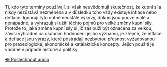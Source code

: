 
Ti, kdo tyto termíny používají, si však neuvědomují skutečnost, že kupní síla nikdy nezůstává nezměněna a v důsledku toho vždy existuje inflace nebo deflace. Ignorují tyto nutné neustálé výkyvy, dokud jsou pouze malé a nenápadné, a vyhrazují si užití těchto pojmů pro velké změny kupní síly. Protože to, jaká změna kupní síly si již zaslouží být označena za velkou, závisí výhradně na osobním hodnocení jejího významu, je zřejmé, že inflace a deflace jsou výrazy, které postrádají nezbytnou přesnost vyžadovanou pro praxeologické, ekonomické a katalaktické koncepty. Jejich použití je vhodné v případě historie a politiky.

[🔊 Poslechnout audio](/data/7-paragraphs/audio/chapter_79/para_009-Ti-kdo-tyto-termny-pouvaj-si-vak-neuvdomuj.mp3)
